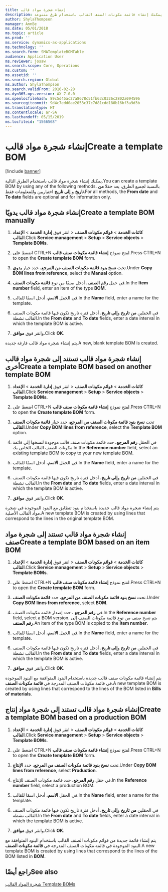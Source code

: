 ```yaml
---
title: إنشاء شجرة مواد قالب
description: يمكنك إنشاء قائمة مكونات الصنف القالب باستخدام طرق متنوعة.
author: ShylaThompson
manager: AnnBe
ms.date: 05/01/2018
ms.topic: article
ms.prod: ''
ms.service: dynamics-ax-applications
ms.technology: ''
ms.search.form: SMATemplateBOMTable
audience: Application User
ms.reviewer: josaw
ms.search.scope: Core, Operations
ms.custom: ''
ms.assetid: ''
ms.search.region: Global
ms.author: ShylaThompson
ms.search.validFrom: 2016-02-28
ms.dyn365.ops.version: AX 7.0.0
ms.openlocfilehash: 89c5d45ac27a8678c51fb63c0326c2802a094596
ms.sourcegitcommit: 9d4c7edd0ae2053c37c7d81cdd180b16bf3a9d3b
ms.translationtype: HT
ms.contentlocale: ar-SA
ms.lasthandoff: 05/15/2019
ms.locfileid: "1566568"
---
```

# <a name="create-a-template-bom"></a><span data-ttu-id="ae2ae-103">إنشاء شجرة مواد قالب</span><span class="sxs-lookup"><span data-stu-id="ae2ae-103">Create a template BOM</span></span>   

[!include [banner](../includes/banner.md)]


<span data-ttu-id="ae2ae-104">يمكنك إنشاء شجرة مواد قالب باستخدام الطرق التالية.</span><span class="sxs-lookup"><span data-stu-id="ae2ae-104">You can create a template BOM by using any of the following methods.</span></span> <span data-ttu-id="ae2ae-105">بالنسبة لجميع الطرق، يعد حقلا **من تاريخ** و **إلى تاريخ** اختياريين وللمعلومات فقط.</span><span class="sxs-lookup"><span data-stu-id="ae2ae-105">For all methods, the **From date** and **To date** fields are optional and for information only.</span></span>

## <a name="create-a-template-bom-manually"></a><span data-ttu-id="ae2ae-106">إنشاء شجرة مواد قالب يدويًا</span><span class="sxs-lookup"><span data-stu-id="ae2ae-106">Create a template BOM manually</span></span>

1.  <span data-ttu-id="ae2ae-107">انقر فوق **إدارة الخدمة** \> **الإعداد‏‎** \> **كائنات الخدمة** \> **قوائم مكونات الصنف القالب**.</span><span class="sxs-lookup"><span data-stu-id="ae2ae-107">Click **Service management** \> **Setup** \> **Service objects** \> **Template BOMs**.</span></span>

2.  <span data-ttu-id="ae2ae-108">اضغط على CTRL+N لفتح نموذج **إنشاء قائمة مكونات صنف قالب**.</span><span class="sxs-lookup"><span data-stu-id="ae2ae-108">Press CTRL+N to open the **Create template BOM** form.</span></span>

3.  <span data-ttu-id="ae2ae-109">تحت **نسخ بنود قائمة مكونات الصنف من المرجع**، حدد خيار **يدوي**.</span><span class="sxs-lookup"><span data-stu-id="ae2ae-109">Under **Copy BOM lines from reference**, select the **Manual** option.</span></span>

4.  <span data-ttu-id="ae2ae-110">في حقل **رقم الصنف**، أدخل صنفًا من نوع **قائمة مكونات الصنف**.</span><span class="sxs-lookup"><span data-stu-id="ae2ae-110">In the **Item number** field, enter an item of the type **BOM**.</span></span>

5.  <span data-ttu-id="ae2ae-111">في الحقل **الاسم**، أدخل اسمًا للقالب.</span><span class="sxs-lookup"><span data-stu-id="ae2ae-111">In the **Name** field, enter a name for the template.</span></span>

6.  <span data-ttu-id="ae2ae-112">في الحقلين **من تاريخ** و**إلى تاريخ**، أدخل فترة تاريخ تكون فيها قائمة مكونات الصنف القالب نشطة.</span><span class="sxs-lookup"><span data-stu-id="ae2ae-112">In the **From date** and **To date** fields, enter a date interval in which the template BOM is active.</span></span>

7.  <span data-ttu-id="ae2ae-113">وانقر فوق **موافق**.</span><span class="sxs-lookup"><span data-stu-id="ae2ae-113">Click **OK**.</span></span>

<span data-ttu-id="ae2ae-114">يتم إنشاء شجرة مواد قالب فارغة جديدة.</span><span class="sxs-lookup"><span data-stu-id="ae2ae-114">A new, blank template BOM is created.</span></span>

## <a name="create-a-template-bom-based-on-another-template-bom"></a><span data-ttu-id="ae2ae-115">إنشاء شجرة مواد قالب تستند إلى شجرة مواد قالب أخرى</span><span class="sxs-lookup"><span data-stu-id="ae2ae-115">Create a template BOM based on another template BOM</span></span>

1.  <span data-ttu-id="ae2ae-116">انقر فوق **إدارة الخدمة** \> **الإعداد‏‎** \> **كائنات الخدمة** \> **قوائم مكونات الصنف القالب**.</span><span class="sxs-lookup"><span data-stu-id="ae2ae-116">Click **Service management** \> **Setup** \> **Service objects** \> **Template BOMs**.</span></span>

2.  <span data-ttu-id="ae2ae-117">اضغط على CTRL+N لفتح نموذج **إنشاء قائمة مكونات صنف قالب**.</span><span class="sxs-lookup"><span data-stu-id="ae2ae-117">Press CTRL+N to open the **Create template BOM** form.</span></span>

3.  <span data-ttu-id="ae2ae-118">تحت **نسخ بنود قائمة مكونات الصنف من المرجع**، حدد خيار **قائمة مكونات الصنف القالب**.</span><span class="sxs-lookup"><span data-stu-id="ae2ae-118">Under **Copy BOM lines from reference**, select the **Template BOM** option.</span></span>

4.  <span data-ttu-id="ae2ae-119">في الحقل **رقم المرجع**، حدد قائمة مكونات صنف قالب موجودة لنسخها إلى قائمة مكونات الصنف القالب الخاص بك.</span><span class="sxs-lookup"><span data-stu-id="ae2ae-119">In the **Reference number** field, select an existing template BOM to copy to your new template BOM.</span></span>

5.  <span data-ttu-id="ae2ae-120">في الحقل **الاسم**، أدخل اسمًا للقالب.</span><span class="sxs-lookup"><span data-stu-id="ae2ae-120">In the **Name** field, enter a name for the template.</span></span>

6.  <span data-ttu-id="ae2ae-121">في الحقلين **من تاريخ** و**إلى تاريخ**، أدخل فترة تاريخ تكون فيها قائمة مكونات الصنف القالب نشطة.</span><span class="sxs-lookup"><span data-stu-id="ae2ae-121">In the **From date** and **To date** fields, enter a date interval in which the template BOM is active.</span></span>

7.  <span data-ttu-id="ae2ae-122">وانقر فوق **موافق**.</span><span class="sxs-lookup"><span data-stu-id="ae2ae-122">Click **OK**.</span></span>

<span data-ttu-id="ae2ae-123">يتم إنشاء شجرة مواد قالب جديدة باستخدام بنود تتطابق مع البنود الموجودة في شجرة مواد القالب الأصلية.</span><span class="sxs-lookup"><span data-stu-id="ae2ae-123">A new template BOM is created by using lines that correspond to the lines in the original template BOM.</span></span>

## <a name="create-a-template-bom-based-on-an-item-bom"></a><span data-ttu-id="ae2ae-124">إنشاء شجرة مواد قالب تستند إلى شجرة مواد صنف</span><span class="sxs-lookup"><span data-stu-id="ae2ae-124">Create a template BOM based on an item BOM</span></span>

1.  <span data-ttu-id="ae2ae-125">انقر فوق **إدارة الخدمة** \> **الإعداد‏‎** \> **كائنات الخدمة** \> **قوائم مكونات الصنف القالب**.</span><span class="sxs-lookup"><span data-stu-id="ae2ae-125">Click **Service management** \> **Setup** \> **Service objects** \> **Template BOMs**.</span></span>

2.  <span data-ttu-id="ae2ae-126">اضغط على CTRL+N لفتح نموذج **إنشاء قائمة مكونات صنف قالب**.</span><span class="sxs-lookup"><span data-stu-id="ae2ae-126">Press CTRL+N to open the **Create template BOM** form.</span></span>

3.  <span data-ttu-id="ae2ae-127">تحت **نسخ بنود قائمة مكونات الصنف من المرجع**، حدد **قائمة مكونات الصنف**.</span><span class="sxs-lookup"><span data-stu-id="ae2ae-127">Under **Copy BOM lines from reference**, select **BOM**.</span></span>

4.  <span data-ttu-id="ae2ae-128">في **رقم المرجع** ، حدد إصدار قائمة مكونات الصنف.</span><span class="sxs-lookup"><span data-stu-id="ae2ae-128">In the **Reference number** field, select a BOM version.</span></span> <span data-ttu-id="ae2ae-129">يتم نسخ صنف من نوع قائمة مكونات الصنف إلى **رقم الصنف**.</span><span class="sxs-lookup"><span data-stu-id="ae2ae-129">An item of the type BOM is copied to the **Item number**.</span></span>

5.  <span data-ttu-id="ae2ae-130">في الحقل **الاسم**، أدخل اسمًا للقالب.</span><span class="sxs-lookup"><span data-stu-id="ae2ae-130">In the **Name** field, enter a name for the template.</span></span>

6.  <span data-ttu-id="ae2ae-131">في الحقلين **من تاريخ** و**إلى تاريخ**، أدخل فترة تاريخ تكون فيها قائمة مكونات الصنف القالب نشطة.</span><span class="sxs-lookup"><span data-stu-id="ae2ae-131">In the **From date** and **To date** fields, enter a date interval in which the template BOM is active.</span></span>

7.  <span data-ttu-id="ae2ae-132">وانقر فوق **موافق**.</span><span class="sxs-lookup"><span data-stu-id="ae2ae-132">Click **OK**.</span></span>

<span data-ttu-id="ae2ae-133">يتم إنشاء قائمة مكونات صنف قالب جديدة باستخدام البنود المتوافقة مع البنود الموجودة في قائمة مكونات الصنف المدرجة في **قائمة مكونات الصنف**.</span><span class="sxs-lookup"><span data-stu-id="ae2ae-133">A new template BOM is created by using lines that correspond to the lines of the BOM listed in **Bills of materials**.</span></span>

## <a name="create-a-template-bom-based-on-a-production-bom"></a><span data-ttu-id="ae2ae-134">إنشاء شجرة مواد قالب تستند إلى شجرة مواد إنتاج</span><span class="sxs-lookup"><span data-stu-id="ae2ae-134">Create a template BOM based on a production BOM</span></span>

1.  <span data-ttu-id="ae2ae-135">انقر فوق **إدارة الخدمة** \> **الإعداد‏‎** \> **كائنات الخدمة** \> **قوائم مكونات الصنف القالب**.</span><span class="sxs-lookup"><span data-stu-id="ae2ae-135">Click **Service management** \> **Setup** \> **Service objects** \> **Template BOMs**.</span></span>

2.  <span data-ttu-id="ae2ae-136">اضغط على CTRL+N لفتح نموذج **إنشاء قائمة مكونات صنف قالب**.</span><span class="sxs-lookup"><span data-stu-id="ae2ae-136">Press CTRL+N to open the **Create template BOM** form.</span></span>

3.  <span data-ttu-id="ae2ae-137">تحت **نسخ بنود قائمة مكونات الصنف من المرجع**، حدد **الإنتاج**.</span><span class="sxs-lookup"><span data-stu-id="ae2ae-137">Under **Copy BOM lines from reference**, select **Production**.</span></span>

4.  <span data-ttu-id="ae2ae-138">في حقل **رقم المرجع**، حدد قائمة مكونات الصنف للإنتاج.</span><span class="sxs-lookup"><span data-stu-id="ae2ae-138">In the **Reference number** field, select a production BOM.</span></span>

5.  <span data-ttu-id="ae2ae-139">في الحقل **الاسم**، أدخل اسمًا للقالب.</span><span class="sxs-lookup"><span data-stu-id="ae2ae-139">In the **Name** field, enter a name for the template.</span></span>

6.  <span data-ttu-id="ae2ae-140">في الحقلين **من تاريخ** و**إلى تاريخ**، أدخل فترة تاريخ تكون فيها قائمة مكونات الصنف القالب نشطة.</span><span class="sxs-lookup"><span data-stu-id="ae2ae-140">In the **From date** and **To date** fields, enter a date interval in which the template BOM is active.</span></span>

7.  <span data-ttu-id="ae2ae-141">وانقر فوق **موافق**.</span><span class="sxs-lookup"><span data-stu-id="ae2ae-141">Click **OK**.</span></span>

<span data-ttu-id="ae2ae-142">يتم إنشاء قائمة جديدة من قوائم مكونات الصنف القالب باستخدام البنود المتوافقة مع البنود الموجودة في قائمة مكونات الصنف المدرجة في **قائمة مكونات الصنف**.</span><span class="sxs-lookup"><span data-stu-id="ae2ae-142">A new template BOM is created by using lines that correspond to the lines of the BOM listed in **BOM**.</span></span>

## <a name="see-also"></a><span data-ttu-id="ae2ae-143">راجع أيضًا</span><span class="sxs-lookup"><span data-stu-id="ae2ae-143">See also</span></span>

[<span data-ttu-id="ae2ae-144">شجرة المواد القالب </span><span class="sxs-lookup"><span data-stu-id="ae2ae-144">Template BOMs</span></span>](template-boms.md)

  


